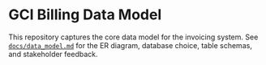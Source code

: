 # GCI Billing Data Model

This repository captures the core data model for the invoicing system. See [`docs/data_model.md`](docs/data_model.md) for the ER diagram, database choice, table schemas, and stakeholder feedback.
